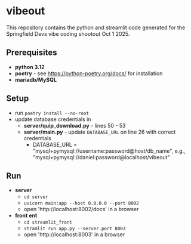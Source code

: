 # vibeout
This repository contains the python and streamlit code generated for the Springfield Devs vibe coding shootout Oct 1 2025.

## Prerequisites
- **python 3.12**
- **poetry** - see https://python-poetry.org/docs/ for installation
- **mariadb/MySQL**

## Setup
- run `poetry install --no-root`
- update database credentials in
    - **server/quip_download.py** - lines 50 - 53
    - **server/main.py** - update `DATABASE_URL` on line 26 with correct credentials
        - DATABASE_URL = "mysql+pymysql://username:password@host/db_name", e.g., "mysql+pymysql://daniel:password@localhost/vibeout"

## Run
- **server**
    - `cd server`
    - `uvicorn main:app --host 0.0.0.0 --port 8002`
    - open 'http://localhost:8002/docs' in a browser
- **front ent**
    - `cd streamlit_front`
    - `stramlit run app.py --server.port 8003`
    - open 'http://localhost:8003' in a browser
    
